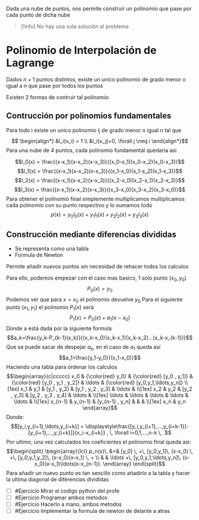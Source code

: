 Dada una nube de puntos, nos permite construir un polinomio que pase por cada punto de dicha nube

> [!info] No hay una sola solución al problema

# Polinomio de Interpolación de Lagrange
Dados $n+1$ puntos distintos, existe un unico polinomio de grado menor o igual a n que pase por todos los puntos

Existen 2 formas de contruir tal polinomio:

## Contrucción por polinomios fundamentales
Para todo i existe un unico polinomio $l_i$ de grado menor o igual n tal que
$$
\begin{align*}
&l_i(x_i) = 1 \\
&l_i(x_j)=0, \forall j \neq i
\end{align*}$$
Para una nube de 4 puntos, cada polinomio fundamental quedaría asi

$$l_0(x) = \frac{(x-x_1)(x-x_2)(x-x_3)}{(x_0-x_1)(x_0-x_2)(x_0-x_3)}$$
$$l_1(x) = \frac{(x-x_1)(x-x_2)(x-x_3)}{(x_1-x_0)(x_1-x_2)(x_1-x_3)}$$
$$l_2(x) = \frac{(x-x_1)(x-x_2)(x-x_3)}{(x_2-x_0)(x_2-x_1)(x_2-x_3)}$$
$$l_3(x) = \frac{(x-x_1)(x-x_2)(x-x_3)}{(x_3-x_0)(x_3-x_2)(x_3-x_0)}$$
Para obtener el polinomio final simplemente multiplicamos multiplicamos cada polinomio con su punto respectivo y lo sumamos todo
$$p(x) = y_0l_0(x)+y_1l_1(x)+y_2l_2(x)+y_3l_3(x)$$

## Construcción mediante diferencias divididas
- Se representa como una tabla
- Formula de Newton

Permite añadir nuevos puntos sin necesidad de rehacer todos los calculos

Para ello, podemos empezar con el caso mas basico, 1 solo punto $(x_0,y_0)$
$$P_0(x) = y_0$$
Podemos ver que para $x=x_0$ el polinomio devuelve $y_0$
Para el siguiente punto $(x_1,y_1)$ el polinomio $P_1(x)$ será $$P_1(x)=P_0(x)+a_1(x-x_0)$$
Donde a está dada por la siguiente formula$$a_k=\frac{y_k-P_{k-1}(x_k)}{(x_k-x_0)(x_k-x_1)(x_k-x_2)...(x_k-x_{k-1})}$$
Que se puede sacar de despejar $a_k$, en el caso de $a_1$ queda así$$a_1=\frac{y_1-y_0}{(x_1-x_0)}$$
Haciendo una tabla para ordenar los calculos 
$$\begin{array}{c|ccccc}
x_0 & {\color{red} y_0}  & {\color{red} [y_0 , y_1]} & {\color{red} [y_0 , y_1 , y_2]}  &  \ldots & {\color{red} [y_0,y_1,\ldots,y_n]}  \\[1ex]
x_1 & y_1  & [y_1 , y_2]  & [y_1 , y_2 , y_3] & \ldots &  \\[1ex]
x_2 & y_2  & [y_2 , y_3]  & [y_2 , y_3 , y_4] & \ldots &  \\[1ex]
\ldots & \ldots & \ldots & \ldots & \ldots &  \\[1ex]
x_{n-1} & y_{n-1}  & [y_{n-1} , y_n]  &  &  &  \\[1ex]
x_n & y_n 
\end{array}$$
Donde: $$[y_i,y_{i+1},\ldots,y_{i+k}] = 
    \displaystyle\frac{[y_i,y_{i+1},...,y_{i+k-1}]-[y_{i+1},...,y_{i+k}]}{x_i-x_{i+k}} , \, \forall 
    i=0,1,...,n-k \, .$$
Por ultimo, una vez calculados los coeficientes el polinomio final queda asi:
$$\begin{split}
\begin{array}{lcl}
p_n(x)\, &=& [y_0] \, +\, [y_0,y_1]\, (x-x_0) \, +\, [y_0,y_1,y_2]\, (x-x_0)(x-x_1) \, +  \\
         & & \ldots +\, [y_0,y_1,\ldots,y_n]\, (x-x_0)(x-x_1)\ldots(x-x_{n-1}).
\end{array}
\end{split}$$
Para añadir un nuevo punto es tan sencillo como añadirlo a la tabla y hacer la ultima diagonal de diferencias divididas

- [ ] #Ejercicio Mirar el codigo python del profe
- [ ] #Ejercicio Programar ambos metodos
- [ ] #Ejercicio Hacerlo a mano, ambos metodos
- [ ] #Ejercicio Implementar la formula de newton de delante a atras
